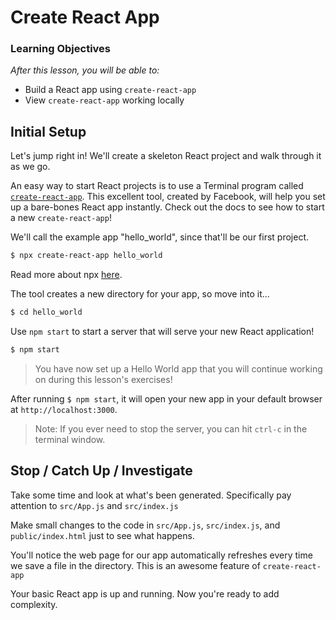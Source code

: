# Create React App

### Learning Objectives

_After this lesson, you will be able to:_

* Build a React app using `create-react-app`
* View `create-react-app` working locally

## Initial Setup

Let's jump right in! We'll create a skeleton React project and walk through it as we go.

An easy way to start React projects is to use a Terminal program called [`create-react-app`](https://reactjs.org/docs/create-a-new-react-app.html). This excellent tool, created by Facebook, will help you set up a bare-bones React app instantly. Check out the docs to see how to start a new `create-react-app`!

We'll call the example app "hello\_world", since that'll be our first project.

```bash
$ npx create-react-app hello_world
```

Read more about npx [here](https://medium.com/@maybekatz/introducing-npx-an-npm-package-runner-55f7d4bd282b).

The tool creates a new directory for your app, so move into it...

```bash
$ cd hello_world
```

Use `npm start` to start a server that will serve your new React application!

```bash
$ npm start
```

> You have now set up a Hello World app that you will continue working on during this lesson's exercises!

After running `$ npm start`, it will open your new app in your default browser at `http://localhost:3000`.

> Note: If you ever need to stop the server, you can hit `ctrl-c` in the terminal window.

## Stop / Catch Up / Investigate

Take some time and look at what's been generated. Specifically pay attention to `src/App.js` and `src/index.js`

Make small changes to the code in `src/App.js`, `src/index.js`, and `public/index.html` just to see what happens.

You'll notice the web page for our app automatically refreshes every time we save a file in the directory. This is an awesome feature of `create-react-app`

Your basic React app is up and running. Now you're ready to add complexity.
